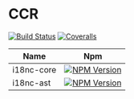 # CCR

[![Build Status][travis-image]][travis-url]
[![Coveralls][coveralls-image]][coveralls-url]

| Name          | Npm                       |
|---------------|---------------------------|
| i18nc-core    | [![NPM Version](https://img.shields.io/npm/v/i18nc-core.svg)](https://www.npmjs.org/package/i18nc-core)  |
| i18nc-ast     | [![NPM Version](https://img.shields.io/npm/v/i18nc-ast.svg)](https://www.npmjs.org/package/i18nc-ast)  |

[travis-image]: https://img.shields.io/travis/Bacra/i18nc/master.svg?label=linux
[travis-url]: https://travis-ci.org/Bacra/i18nc
[coveralls-image]: https://img.shields.io/coveralls/Bacra/i18nc.svg
[coveralls-url]: https://coveralls.io/github/Bacra/i18nc
